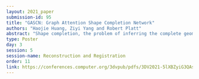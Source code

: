 ```yaml
---
layout: 2021_paper
submission-id: 95
title: "GASCN: Graph Attention Shape Completion Network"
authors: "Haojie Huang, Ziyi Yang and Robert Platt"
abstract: "Shape completion, the problem of inferring the complete geometry of an object given a partial point cloud, is an important problem in robotics and computer vision. This paper proposes the Graph Attention Shape Completion Network (GASCN), a novel neural network model that solves this problem. This model combines a graph-based model for encoding local point cloud information with an MLP-based architecture for encoding global information. For each completed point, our model infers the normal and extent of the local surface patch which is used to produce dense yet precise shape completions. We report experiments that demonstrate that GASCN outperforms standard shape completion methods on a standard benchmark drawn from the Shapenet dataset."
type: Poster
day: 3
session: 5
session-name: Reconstruction and Registration
order: 11
link: https://conferences.computer.org/3dvpub/pdfs/3DV2021-5lXBZyiG3QAsRBKXHIjqU8/268800b269/268800b269.pdf
---
```

